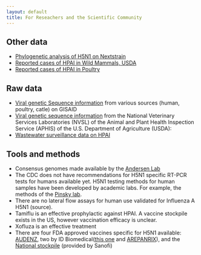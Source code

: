 ```yaml
---
layout: default
title: For Reseachers and the Scientific Community
---
```


## Other data
* [Phylogenetic analysis of H5N1 on Nextstrain](https://nextstrain.org/avian-flu/h5n1/ha/all-time@2024-06-18)
* [Reported cases of HPAI in Wild Mammals, USDA](https://www.aphis.usda.gov/livestock-poultry-disease/avian/avian-influenza/hpai-detections/mammals)
* [Reported cases of HPAI in Poultry](https://publicdashboards.dl.usda.gov/t/MRP_PUB/views/VS_Avian_HPAIConfirmedDetections2022/HPAI2022ConfirmedDetections?%3Aembed=y&%3AisGuestRedirectFromVizportal=y)

## Raw data
* [Viral genetic Sequence information](https://gisaid.org/) from various sources (human, poultry, catle) on GISAID
* [Viral genetic sequence information](https://www.ncbi.nlm.nih.gov/bioproject/PRJNA1102327) from the National Veterinary Services Laboratories (NVSL) of the Animal and Plant Health Inspection Service (APHIS) of the U.S. Department of Agriculture (USDA): 
* [Wastewater surveillance data on HPAI](https://data.wastewaterscan.org/)

## Tools and methods
* Consensus genomes made available by the [Andersen Lab](https://github.com/andersen-lab/avian-influenza)
* The CDC does not have recommendations for H5N1 specific RT-PCR tests for humans available yet. H5N1 testing methods for human samples have been developed by academic labs. For example, the methods of the [Pinsky lab](https://www.sciencedirect.com/science/article/pii/S1386653224000854?via%3Dihub).
* There are no lateral flow assays for human use validated for Influenza A H5N1 (source). 
* Tamiflu is an effective prophylactic against HPAI. A vaccine stockpile exists in the US, however vaccination efficacy is unclear.
* Xofluza is an effective treatment
* There are four FDA approved vaccines specific for H5N1 available: [AUDENZ](https://www.fda.gov/vaccines-blood-biologics/audenz), two by ID Biomedical([this one](https://www.fda.gov/vaccines-blood-biologics/vaccines/influenza-h5n1-virus-monovalent-vaccine-adjuvanted) and [AREPANRIX](https://www.fda.gov/vaccines-blood-biologics/arepanrix)), and the [National stockpile](https://www.fda.gov/vaccines-blood-biologics/vaccines/influenza-virus-vaccine-h5n1-national-stockpile) (provided by Sanofi)